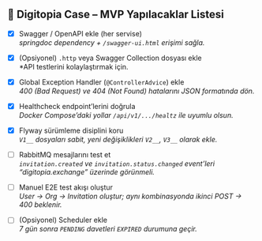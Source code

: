 ## 🧩 Digitopia Case – MVP Yapılacaklar Listesi

- [x] Swagger / OpenAPI ekle (her servise)  
  *springdoc dependency + `/swagger-ui.html` erişimi sağla.*

- [x] (Opsiyonel) `.http` veya Swagger Collection dosyası ekle  
  *API testlerini kolaylaştırmak için.

- [x] Global Exception Handler (`@ControllerAdvice`) ekle  
  *400 (Bad Request) ve 404 (Not Found) hatalarını JSON formatında dön.*

- [x] Healthcheck endpoint’lerini doğrula  
  *Docker Compose’daki yollar `/api/v1/.../healtz` ile uyumlu olsun.*

- [x] Flyway sürümleme disiplini koru  
  *`V1__` dosyaları sabit, yeni değişiklikleri `V2__`, `V3__` olarak ekle.*

- [ ] RabbitMQ mesajlarını test et  
  *`invitation.created` ve `invitation.status.changed` event’leri “digitopia.exchange” üzerinde görünmeli.*

- [ ] Manuel E2E test akışı oluştur  
  *User → Org → Invitation oluştur; aynı kombinasyonda ikinci POST → 400 beklenir.*

- [ ] (Opsiyonel) Scheduler ekle  
  *7 gün sonra `PENDING` davetleri `EXPIRED` durumuna geçir.*
